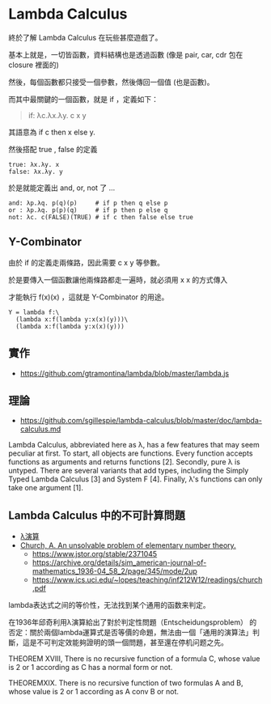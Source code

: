 # Lambda Calculus

終於了解 Lambda Calculus 在玩些甚麼遊戲了。

基本上就是，一切皆函數，資料結構也是透過函數 (像是 pair, car, cdr 包在 closure 裡面的)

然後，每個函數都只接受一個參數，然後傳回一個值 (也是函數)。

而其中最關鍵的一個函數，就是 if ，定義如下：

> if: λc.λx.λy. c x y 

其語意為 if c then x else y.

然後搭配 true , false 的定義

```
true: λx.λy. x
false: λx.λy. y
```

於是就能定義出 and, or, not 了 ...

```
and: λp.λq. p(q)(p)     # if p then q else p
or : λp.λq. p(p)(q)     # if p then p else q
not: λc. c(FALSE)(TRUE) # if c then false else true
```

## Y-Combinator

由於 if 的定義走兩條路，因此需要 c x y 等參數。

於是要傳入一個函數讓他兩條路都走一遍時，就必須用 x x 的方式傳入

才能執行 f(x)(x) ，這就是 Y-Combinator 的用途。

```
Y = lambda f:\
  (lambda x:f(lambda y:x(x)(y)))\
  (lambda x:f(lambda y:x(x)(y)))
```

## 實作

* https://github.com/gtramontina/lambda/blob/master/lambda.js


## 理論

* https://github.com/sgillespie/lambda-calculus/blob/master/doc/lambda-calculus.md

Lambda Calculus, abbreviated here as λ, has a few features that may seem peculiar at first. To start, all objects are functions. Every function accepts functions as arguments and returns functions [2]. Secondly, pure λ is untyped. There are several variants that add types, including the Simply Typed Lambda Calculus [3] and System F [4]. Finally, λ's functions can only take one argument [1].

## Lambda Calculus 中的不可計算問題

* [λ演算](https://zh.wikipedia.org/wiki/%CE%9B%E6%BC%94%E7%AE%97)
* [Church, A. An unsolvable problem of elementary number theory.](https://www.ics.uci.edu/~lopes/teaching/inf212W12/readings/church.pdf)
    * https://www.jstor.org/stable/2371045
    * https://archive.org/details/sim_american-journal-of-mathematics_1936-04_58_2/page/345/mode/2up
    * https://www.ics.uci.edu/~lopes/teaching/inf212W12/readings/church.pdf

lambda表达式之间的等价性，无法找到某个通用的函数来判定。

在1936年邱奇利用λ演算給出了對於判定性問題（Entscheidungsproblem） 的否定：關於兩個lambda運算式是否等價的命題，無法由一個「通用的演算法」判斷，這是不可判定效能夠證明的頭一個問題，甚至還在停机问题之先。

THEOREM XVIII, There is no recursive function of a formula C, whose value is 2 or 1 according as C has a normal form or not.

THEOREMXIX. There is no recursive function of two formulas A and B, whose value is 2 or 1 according as A conv B or not.
